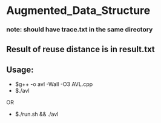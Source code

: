# Augmented_Data_Structure
### note: should have trace.txt in the same directory
## Result of reuse distance is in result.txt
## Usage:
- $g++ -o avl -Wall -O3 AVL.cpp
- $./avl

OR
- $./run.sh && ./avl


